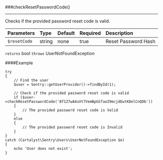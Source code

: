 <a id="checkResetPassword"></a>
###checkResetPasswordCode()

----------

Checks if the provided password reset code is valid.

Parameters          | Type                | Default             | Required            | Description
:------------------ | :------------------ | :------------------ | :------------------ | :------------------
`$resetCode`        | string              | none                | true                | Reset Password Hash

`returns` bool
`throws`  UserNotFoundException

####Example

	try
	{
		// Find the user
		$user = Sentry::getUserProvider()->findById(1);

		// Check if the provided password reset code is valid
		if ($user->checkResetPasswordCode('8f1Z7wA4uVt7VemBpGSfaoI9mcjdEwtK8elCnQOb'))
		{
			// The provided password reset code is Valid
		}
		else
		{
			// The provided password reset code is Invalid
		}
	}
	catch (Cartalyst\Sentry\Users\UserNotFoundException $e)
	{
		echo 'User does not exist';
	}
